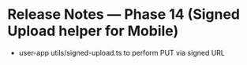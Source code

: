 # Release Notes — Phase 14 (Signed Upload helper for Mobile)
- user-app utils/signed-upload.ts to perform PUT via signed URL
